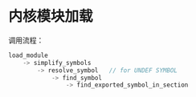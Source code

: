 # 内核模块加载

调用流程：

```C
load_module
    -> simplify_symbols
    	-> resolve_symbol	// for UNDEF SYMBOL
    		-> find_symbol
    			-> find_exported_symbol_in_section
```

